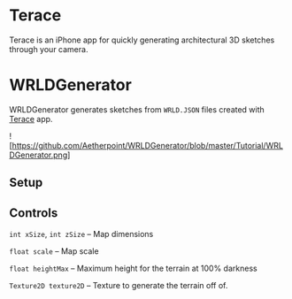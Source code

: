 # Terace
Terace is an iPhone app for quickly generating architectural 3D sketches through your camera. 

# WRLDGenerator
WRLDGenerator generates sketches from `WRLD.JSON` files created with [Terace](https://apps.apple.com/us/app/terace/id1492035680?ls=1) app.

![https://github.com/Aetherpoint/WRLDGenerator/blob/master/Tutorial/WRLDGenerator.png]

## Setup


## Controls
`int xSize`, `int zSize` – Map dimensions

`float scale` – Map scale

`float heightMax` – Maximum height for the terrain at 100% darkness

`Texture2D texture2D` – Texture to generate the terrain off of.



